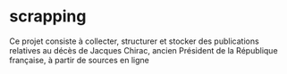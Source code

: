 # scrapping
Ce projet consiste à collecter, structurer et stocker des publications relatives au décès de Jacques Chirac, ancien Président de la République française, à partir de sources en ligne
